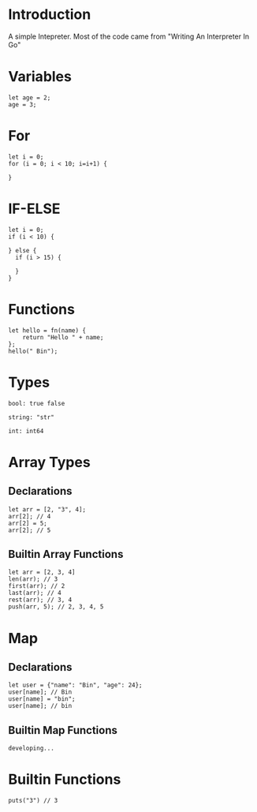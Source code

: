 # Introduction
A simple Intepreter. Most of the code came from "Writing An Interpreter In Go"

# Variables
```
let age = 2;
age = 3;

```
# For
```
let i = 0;
for (i = 0; i < 10; i=i+1) {
  
}
```
# IF-ELSE
```
let i = 0;
if (i < 10) {

} else {
  if (i > 15) {
    
  }
}
```

# Functions
```
let hello = fn(name) {
    return "Hello " + name;
};
hello(" Bin");

```
# Types
```
bool: true false

string: "str"

int: int64
```
# Array Types

## Declarations
```
let arr = [2, "3", 4];
arr[2]; // 4
arr[2] = 5;
arr[2]; // 5
```

## Builtin Array Functions

```
let arr = [2, 3, 4]
len(arr); // 3
first(arr); // 2
last(arr); // 4
rest(arr); // 3, 4
push(arr, 5); // 2, 3, 4, 5

```


# Map
## Declarations
```
let user = {"name": "Bin", "age": 24};
user[name]; // Bin
user[name] = "bin";
user[name]; // bin 
```
## Builtin Map Functions
```
developing...
```

# Builtin Functions

```
puts("3") // 3

```
